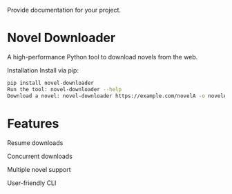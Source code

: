 Provide documentation for your project.

# Novel Downloader
A high-performance Python tool to download novels from the web.

Installation
Install via pip: 
``` bash
pip install novel-downloader 
Run the tool: novel-downloader --help
Download a novel: novel-downloader https://example.com/novelA -o novelA_output 
 ```

# Features

Resume downloads

Concurrent downloads

Multiple novel support

User-friendly CLI
